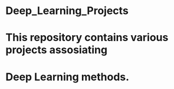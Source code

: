# Deep_Learning_Projects
# This repository contains various projects assosiating
# Deep Learning methods.

